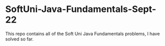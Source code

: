 # SoftUni-Java-Fundamentals-Sept-22
This repo contains all of the Soft Uni Java Fundamentals problems, I have solved so far.



